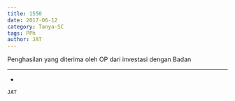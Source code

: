 ```yaml
---
title: 1550
date: 2017-06-12
category: Tanya-SC
tags: PPh
author: JAT
---
```


Penghasilan yang diterima oleh OP dari investasi dengan Badan

---

-

`JAT`
